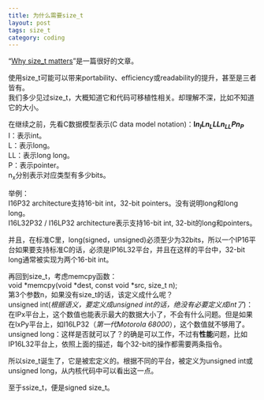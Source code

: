 ```yaml
---
title: 为什么需要size_t
layout: post
tags: size_t
category: coding
---
```


“[Why size_t matters](http://www.embedded.com/electronics-blogs/programming-pointers/4026076/Why-size-t-matters?page=0)”是一篇很好的文章。  

使用size_t可能可以带来portability、efficiency或readability的提升，甚至是三者皆有。  
我们多少见过size_t，大概知道它和代码可移植性相关。却理解不深，比如不知道它的大小。  

在继续之前，先看C数据模型表示(C data model notation)：**I*n<sub>I</sub>*L*n<sub>L</sub>*LL*n<sub>LL</sub>*P*n<sub>P</sub>***  
I：表示int。  
L：表示long。  
LL：表示long long。  
P：表示pointer。  
n<sub>x</sub>分别表示对应类型有多少bits。  

举例：  
I16P32 architecture支持16-bit int，32-bit pointers。没有说明long和long long。  
I16L32P32 / I16LP32 architecture表示支持16-bit int, 32-bit的long和pointers。  

并且，在标准C里，long(signed，unsigned)必须至少为32bits，所以一个IP16平台如果要支持标准C的话，必须是IP16L32平台，并且在这样的平台中，32-bit long通常被实现为两个16-bit int。  

再回到size_t，考虑memcpy函数：  
void *memcpy(void *dest, const void *src, size_t n);  
第3个参数n，如果没有size_t的话，该定义成什么呢？  
unsigned int(*根据语义，要定义成unsigned int的话，绝没有必要定义成int了*)：在IPx平台上，这个数值也能表示最大的数据大小了，不会有什么问题。但是如果在IxPy平台上，如I16LP32（*第一代Motorola 68000*），这个数值就不够用了。  
unsigned long：这样是否就可以了？的确是可以工作，不过有**性能**问题，比如IP16L32平台上，依照上面的描述，每个32-bit的操作都需要两条指令。  

所以size_t诞生了，它是被宏定义的。根据不同的平台，被定义为unsigned int或unsigned long，从内核代码中可以看出这一点。  

至于ssize_t，便是signed size_t。




